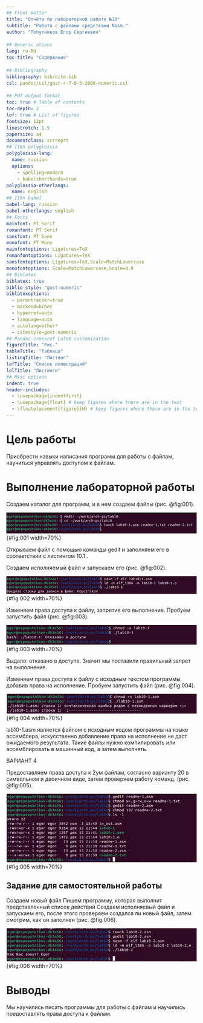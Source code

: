 ```yaml
---
## Front matter
title: "Отчёта по лабораторной работе №10"
subtitle: "Работа с файлами средствами Nasm."
author: "Попутников Егор Сергеевич"

## Generic otions
lang: ru-RU
toc-title: "Содержание"

## Bibliography
bibliography: bib/cite.bib
csl: pandoc/csl/gost-r-7-0-5-2008-numeric.csl

## Pdf output format
toc: true # Table of contents
toc-depth: 2
lof: true # List of figures
fontsize: 12pt
linestretch: 1.5
papersize: a4
documentclass: scrreprt
## I18n polyglossia
polyglossia-lang:
  name: russian
  options:
	- spelling=modern
	- babelshorthands=true
polyglossia-otherlangs:
  name: english
## I18n babel
babel-lang: russian
babel-otherlangs: english
## Fonts
mainfont: PT Serif
romanfont: PT Serif
sansfont: PT Sans
monofont: PT Mono
mainfontoptions: Ligatures=TeX
romanfontoptions: Ligatures=TeX
sansfontoptions: Ligatures=TeX,Scale=MatchLowercase
monofontoptions: Scale=MatchLowercase,Scale=0.9
## Biblatex
biblatex: true
biblio-style: "gost-numeric"
biblatexoptions:
  - parentracker=true
  - backend=biber
  - hyperref=auto
  - language=auto
  - autolang=other*
  - citestyle=gost-numeric
## Pandoc-crossref LaTeX customization
figureTitle: "Рис."
tableTitle: "Таблица"
listingTitle: "Листинг"
lofTitle: "Список иллюстраций"
lolTitle: "Листинги"
## Misc options
indent: true
header-includes:
  - \usepackage{indentfirst}
  - \usepackage{float} # keep figures where there are in the text
  - \floatplacement{figure}{H} # keep figures where there are in the text
---
```


# Цель работы

Приобрести навыки написания программ для работы с файлам, научиться управлять доступом к файлам.

# Выполнение лабораторной работы

Создаем каталог для программ, и в нем создаем файлы (рис. @fig:001).

![Создаем каталог с помощью команды mkdir и файлы с помощью команды touch](image/1.png){#fig:001 width=70%}

Открываем файл с помощью команды gedit и заполняем его в соответствии с листингом 10.1 .

Создаем исполняемый файл и запускаем его (рис. @fig:002).

![Запускаем файл и проверяем его работу](image/2.png){#fig:002 width=70%}

Изменяем права доступа к файлу, запретив его выполнение. Пробуем запустить файл (рис. @fig:003).

![Используем команду chmod для установки нужных прав, после этого пытаемся запустить файл](image/3.png){#fig:003 width=70%}

Выдало: отказано в доступе. Значит мы поставили правильный запрет на выполнение.

Изменяем права доступа к файлу с исходным текстом программы, добавив права на исполнение. Пробуем запустить файл (рис. @fig:004).

![Используем команду chmod для установки нужных прав, после этого пытаемся запустить файл](image/4.png){#fig:004 width=70%}

lab10-1.asm является файлом с исходным кодом программы на языке ассемблера, искусственно добавление права на исполнение не даст ожидаемого результата. Такие файлы нужно компилировать или ассемблировать в машинный код, а затем выполнять.

ВАРИАНТ 4

Предоставляем права доступа к 2ум файлам, согласно варианту 20 в символьном и двоичном виде, затем проверяем работу команд. (рис. @fig:005).

![Используем команду chmod для установки нужных прав, после этого проверяем правильность выполнения командой ls -l](image/5.png){#fig:005 width=70%}

## Задание для самостоятельной работы

Создаем новый файл 
Пишем программу, которая выполнит представленный список действий
Создаем исполняевый файл и запускаем его, после этого проверяем создался ли новый файл, затем смотрим, как он заполнен (рис. @fig:006).

![Проверяем работу программы](image/6.png){#fig:006 width=70%}

# Выводы

Мы научились писать программы для работы с файлам и научились предоставлять права доступа к файлам.
